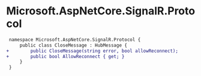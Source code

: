 # Microsoft.AspNetCore.SignalR.Protocol

``` diff
 namespace Microsoft.AspNetCore.SignalR.Protocol {
     public class CloseMessage : HubMessage {
+        public CloseMessage(string error, bool allowReconnect);
+        public bool AllowReconnect { get; }
     }
 }
```
